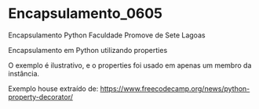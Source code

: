 # Encapsulamento_0605
Encapsulamento Python Faculdade Promove de Sete Lagoas

Encapsulamento em Python utilizando properties

O exemplo é ilustrativo, e o properties foi usado em apenas um membro da instância.

Exemplo house extraído de: https://www.freecodecamp.org/news/python-property-decorator/
